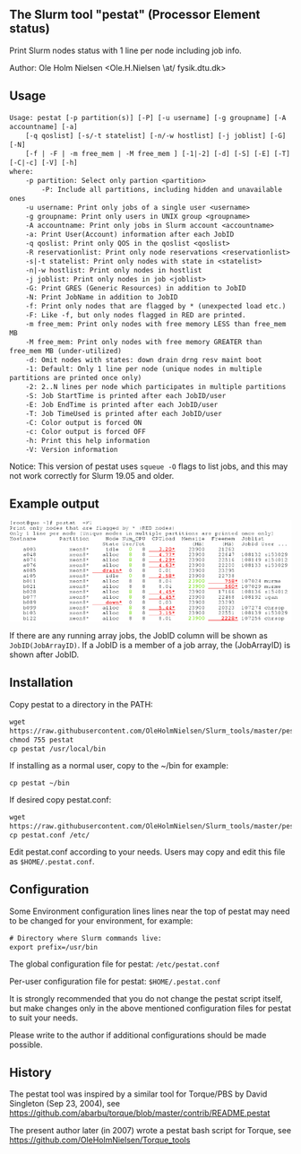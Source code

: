The Slurm tool "pestat" (Processor Element status)
--------------------------------------------------

Print Slurm nodes status with 1 line per node including job info.

Author: Ole Holm Nielsen <Ole.H.Nielsen \at/ fysik.dtu.dk>

Usage
-----

```
Usage: pestat [-p partition(s)] [-P] [-u username] [-g groupname] [-A accountname] [-a]
	[-q qoslist] [-s/-t statelist] [-n/-w hostlist] [-j joblist] [-G] [-N]
	[-f | -F | -m free_mem | -M free_mem ] [-1|-2] [-d] [-S] [-E] [-T] [-C|-c] [-V] [-h]
where:
	-p partition: Select only partion <partition>
        -P: Include all partitions, including hidden and unavailable ones
	-u username: Print only jobs of a single user <username> 
	-g groupname: Print only users in UNIX group <groupname>
	-A accountname: Print only jobs in Slurm account <accountname>
	-a: Print User(Account) information after each JobID
	-q qoslist: Print only QOS in the qoslist <qoslist>
	-R reservationlist: Print only node reservations <reservationlist>
	-s|-t statelist: Print only nodes with state in <statelist> 
	-n|-w hostlist: Print only nodes in hostlist
	-j joblist: Print only nodes in job <joblist>
	-G: Print GRES (Generic Resources) in addition to JobID
	-N: Print JobName in addition to JobID
	-f: Print only nodes that are flagged by * (unexpected load etc.)
	-F: Like -f, but only nodes flagged in RED are printed.
	-m free_mem: Print only nodes with free memory LESS than free_mem MB
	-M free_mem: Print only nodes with free memory GREATER than free_mem MB (under-utilized)
	-d: Omit nodes with states: down drain drng resv maint boot
	-1: Default: Only 1 line per node (unique nodes in multiple partitions are printed once only)
	-2: 2..N lines per node which participates in multiple partitions 
	-S: Job StartTime is printed after each JobID/user
	-E: Job EndTime is printed after each JobID/user
	-T: Job TimeUsed is printed after each JobID/user
	-C: Color output is forced ON
	-c: Color output is forced OFF
	-h: Print this help information
	-V: Version information
```

Notice: This version of pestat uses ```squeue -O``` flags to list jobs, and this may not work correctly for Slurm 19.05 and older.

Example output
--------------

![pestat example](pestat-example.png)

If there are any running array jobs, the JobID column will be shown as ```JobID(JobArrayID)```.
If a JobID is a member of a job array, the (JobArrayID) is shown after JobID.

Installation
------------

Copy pestat to a directory in the PATH:

```
wget https://raw.githubusercontent.com/OleHolmNielsen/Slurm_tools/master/pestat/pestat
chmod 755 pestat
cp pestat /usr/local/bin
```

If installing as a normal user, copy to the ~/bin for example:

```
cp pestat ~/bin
```

If desired copy pestat.conf:

```
wget https://raw.githubusercontent.com/OleHolmNielsen/Slurm_tools/master/pestat/pestat.conf
cp pestat.conf /etc/
```

Edit pestat.conf according to your needs.
Users may copy and edit this file as ```$HOME/.pestat.conf```.

Configuration
-------------

Some Environment configuration lines lines near the top of pestat may need to be changed for your environment, for example:

```
# Directory where Slurm commands live:
export prefix=/usr/bin
```

The global configuration file for pestat: ```/etc/pestat.conf```

Per-user configuration file for pestat: ```$HOME/.pestat.conf```

It is strongly recommended that you do not change the pestat script itself,
but make changes only in the above mentioned configuration files for pestat
to suit your needs.

Please write to the author if additional configurations should be made possible.

History
-------

The pestat tool was inspired by a similar tool for Torque/PBS by David Singleton (Sep 23, 2004),
see https://github.com/abarbu/torque/blob/master/contrib/README.pestat

The present author later (in 2007) wrote a pestat bash script for Torque, see https://github.com/OleHolmNielsen/Torque_tools

